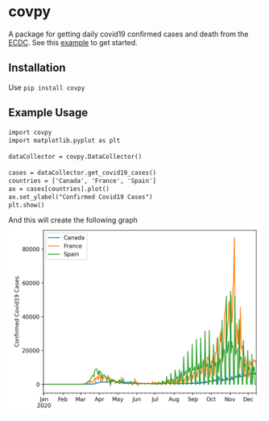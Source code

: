# covpy 

A package for getting daily covid19 confirmed cases and death from the [ECDC](https://www.ecdc.europa.eu/en). See this [example](https://github.com/pearsedoolin/covpy/blob/master/covpy_example.ipynb) to get started.

## Installation

Use `pip install covpy`

## Example Usage

```python3
import covpy
import matplotlib.pyplot as plt

dataCollector = covpy.DataCollector()

cases = dataCollector.get_covid19_cases()
countries = ['Canada', 'France', 'Spain']
ax = cases[countries].plot()
ax.set_ylabel("Confirmed Covid19 Cases")
plt.show()
```

And this will create the following graph
![alt text](example.png)
